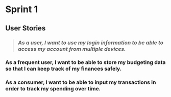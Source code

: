 # Sprint 1

## User Stories

> ### *As a user, I want to use my login information to be able to access my account from multiple devices.*

### As a frequent user, I want to be able to store my budgeting data so that I can keep track of my finances safely.

### As a consumer, I want to be able to input my transactions in order to track my spending over time.
